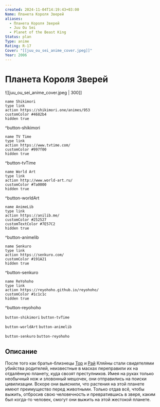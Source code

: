 ```yaml
---
created: 2024-11-04T14:19:43+03:00
Name: Планета Короля Зверей
aliases:
  - Планета Короля Зверей
  - Juu Ou Sei
  - Planet of the Beast King
Status: plan
Type: anime
Rating: R-17
Cover: "[[juu_ou_sei_anime_cover.jpeg]]"
Year: 2006
---
```


# Планета Короля Зверей

![[juu_ou_sei_anime_cover.jpeg | 300]]

```button
name Shikimori
type link
action https://shikimori.one/animes/953
customColor #4682b4
hidden true
```
^button-shikimori

```button
name TV Time
type link
action https://www.tvtime.com/
customColor #997f00
hidden true
```
^button-tvTime

```button
name World Art
type link
action http://www.world-art.ru/
customColor #7a0000
hidden true
```
^button-worldArt

```button
name AnimeLib
type link
action https://anilib.me/
customColor #252527
customTextColor #7E57C2
hidden true
```
^button-animelib

```button
name Senkuro
type link
action https://senkuro.com/
customColor #191A21
hidden true
```
^button-senkuro

```button
name ReYohoho
type link
action https://reyohoho.github.io/reyohoho/
customColor #1c1c1c
hidden true
```
^button-reyohoho

`button-shikimori` `button-tvTime`

`button-worldArt` `button-animelib`

`button-senkuro` `button-reyohoho`

## Описание

После того как братья-близнецы [Тор](https://shikimori.one/characters/1751-thor-klein) и [Рай](https://shikimori.one/characters/1752-rai-klein) Кляйны стали свидетелями убийства родителей, неизвестные в масках переправили их на отдалённую планету, куда свозят преступников. Имея на руках только необычный нож и зловонный мешочек, они отправились на поиски цивилизации. Вскоре они выяснили, что растения на этой планете имеют преимущество перед животными. Только отдав всё, чтобы выжить, отбросив свою человечность и превратившись в зверя, каким был когда-то человек, смогут они выжить на этой жестокой планете.
